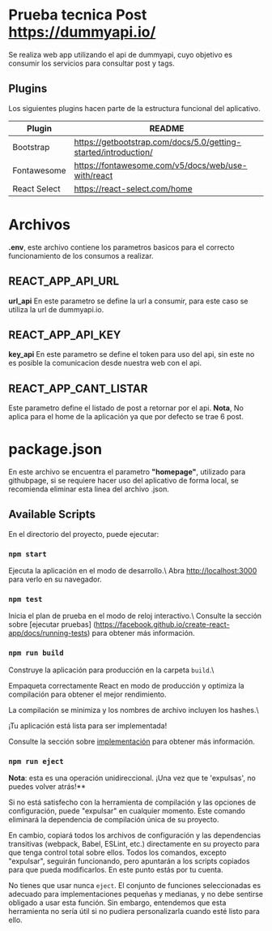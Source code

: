 # Prueba tecnica Post https://dummyapi.io/

Se realiza web app utilizando el api de dummyapi, cuyo objetivo es consumir los servicios para consultar post y tags.
## Plugins

Los siguientes plugins hacen parte de la estructura funcional del aplicativo.

| Plugin | README |
| ------ | ------ |
| Bootstrap| https://getbootstrap.com/docs/5.0/getting-started/introduction/|
| Fontawesome| https://fontawesome.com/v5/docs/web/use-with/react |
| React Select | https://react-select.com/home |


# Archivos

 **.env**, este archivo contiene los parametros basicos para el correcto funcionamiento de los consumos a realizar.
 

## REACT_APP_API_URL
**url_api**  En este parametro se define la url a consumir, para este caso se utiliza la url de dummyapi.io.

## REACT_APP_API_KEY

**key_api** En este parametro se define el token para uso del api, sin este no es posible la comunicacion desde nuestra web con el api.

## REACT_APP_CANT_LISTAR

Este parametro define el listado de post a retornar por el api.
**Nota**, No aplica para el home de la aplicación ya que por defecto se trae 6 post.

# package.json

En este archivo se encuentra el parametro  **"homepage"**, utilizado para githubpage, si se requiere hacer uso del aplicativo de forma local, se recomienda eliminar esta linea del archivo .json.

  

## Available Scripts

  

En el directorio del proyecto, puede ejecutar:

  

### `npm start`

  


  
Ejecuta la aplicación en el modo de desarrollo.\ Abra [http://localhost:3000](http://localhost:3000) para verlo en su navegador.
  

### `npm test`

  


  
Inicia el plan de prueba en el modo de reloj interactivo.\ Consulte la sección sobre [ejecutar pruebas] (https://facebook.github.io/create-react-app/docs/running-tests) para obtener más información.

  

### `npm run build`

  


Construye la aplicación para producción en la carpeta `build`.\

Empaqueta correctamente React en modo de producción y optimiza la compilación para obtener el mejor rendimiento.

  

La compilación se minimiza y los nombres de archivo incluyen los hashes.\

¡Tu aplicación está lista para ser implementada!

  

Consulte la sección sobre [implementación](https://facebook.github.io/create-react-app/docs/deployment) para obtener más información.

  

### `npm run eject`

  
**Nota**: esta es una operación unidireccional. ¡Una vez que te 'expulsas', no puedes volver atrás!**

  

Si no está satisfecho con la herramienta de compilación y las opciones de configuración, puede "expulsar" en cualquier momento. Este comando eliminará la dependencia de compilación única de su proyecto.

  

En cambio, copiará todos los archivos de configuración y las dependencias transitivas (webpack, Babel, ESLint, etc.) directamente en su proyecto para que tenga control total sobre ellos. Todos los comandos, excepto "expulsar", seguirán funcionando, pero apuntarán a los scripts copiados para que pueda modificarlos. En este punto estás por tu cuenta.

  

No tienes que usar nunca `eject`. El conjunto de funciones seleccionadas es adecuado para implementaciones pequeñas y medianas, y no debe sentirse obligado a usar esta función. Sin embargo, entendemos que esta herramienta no sería útil si no pudiera personalizarla cuando esté listo para ello.
```